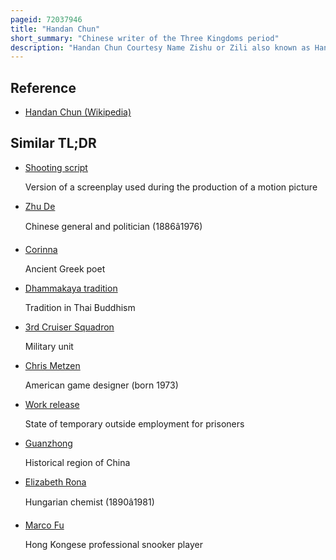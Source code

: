 ```yaml
---
pageid: 72037946
title: "Handan Chun"
short_summary: "Chinese writer of the Three Kingdoms period"
description: "Handan Chun Courtesy Name Zishu or Zili also known as Handan Zhu was a yingchuan Calligrapher and Official of the Commandery who served the State of Cao Wei during the early 3rd Century. As a Calligrapher he was an Expert in many Types of Scripts and was one of the first Scholars to study shuowen Jiezi. His Work is credited with restoring the Tradition of archaic tadpole Script. His most famous Work is the Xiaolin, a Collection of humorous Anecdotes."
---
```


## Reference

- [Handan Chun (Wikipedia)](https://en.wikipedia.org/?curid=72037946)

## Similar TL;DR

- [Shooting script](/tldr/en/shooting-script)

  Version of a screenplay used during the production of a motion picture

- [Zhu De](/tldr/en/zhu-de)

  Chinese general and politician (1886â1976)

- [Corinna](/tldr/en/corinna)

  Ancient Greek poet

- [Dhammakaya tradition](/tldr/en/dhammakaya-tradition)

  Tradition in Thai Buddhism

- [3rd Cruiser Squadron](/tldr/en/3rd-cruiser-squadron)

  Military unit

- [Chris Metzen](/tldr/en/chris-metzen)

  American game designer (born 1973)

- [Work release](/tldr/en/work-release)

  State of temporary outside employment for prisoners

- [Guanzhong](/tldr/en/guanzhong)

  Historical region of China

- [Elizabeth Rona](/tldr/en/elizabeth-rona)

  Hungarian chemist (1890â1981)

- [Marco Fu](/tldr/en/marco-fu)

  Hong Kongese professional snooker player
